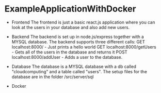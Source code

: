 # ExampleApplicationWithDocker

- Frontend
  The frontend is just a basic react.js application where you can look at the users in your database and also add new users.

- Backend
  The backend is set up in node.js/express together with a MYSQL database. The backend supports three different calls:
  GET localhost:8000/ - Just prints a hello world
  GET localhost:8000/getUsers - Gets all of the users in the database and returns it
  POST localhost:8000/addUser - Adds a user to the database.

- Database
  The database is a MYSQL database with a db called "cloudcomputing" and a table called "users".
  The setup files for the database are in the folder /src/server/sql

- Docker
